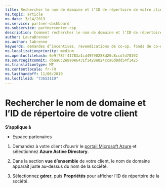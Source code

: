 ```yaml
---
title: Rechercher le nom de domaine et l’ID de répertoire de votre client | Espace partenaires
ms.topic: article
ms.date: 3/14/2019
ms.service: partner-dashboard
ms.subservice: partnercenter-csp
description: Comment rechercher le nom de domaine et l’ID de répertoire de votre client lors de l’envoi d’une revendication
author: LauraBrenner
ms.author: labrenne
keywords: demandes d’incentives, revendications de co-op, fonds de co-op, OSA, ISV, Association du chiffre d’affaires, nom de domaine, ID de répertoire
ms.localizationpriority: medium
ms.openlocfilehash: 6e9f78ff41783a1cd49790288d20c8ccdfd78192
ms.sourcegitcommit: dbaa6c2e8a0e6431f1420e024cca6d0dd54f1425
ms.translationtype: MT
ms.contentlocale: fr-FR
ms.lasthandoff: 11/06/2019
ms.locfileid: "73653110"
---
```

# <a name="find-your-customers-domain-name-and-directory-id"></a>Rechercher le nom de domaine et l’ID de répertoire de votre client

**S’applique à**

-  Espace partenaires

1.  Demandez à votre client d’ouvrir le [portail Microsoft Azure](https://ms.portal.azure.com/#home) et sélectionnez **Azure Active Directory**. 

2.  Dans la section **vue d’ensemble** de votre client, le nom de domaine apparaît juste au-dessus du nom de la société.  

3.  Sélectionnez **gérer**, puis **Propriétés** pour afficher l’ID de répertoire de la société.
